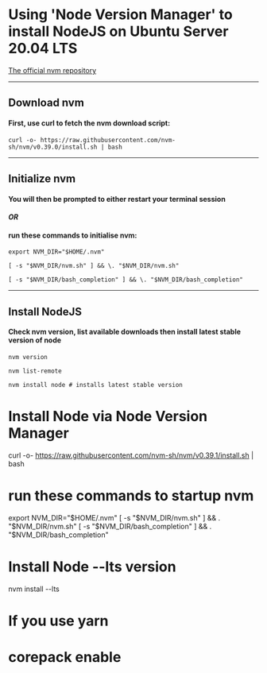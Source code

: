 # Using 'Node Version Manager' to install NodeJS on Ubuntu Server 20.04 LTS

[The official nvm repository](https://github.com/nvm-sh/nvm#installing-and-updating)

__________________________
## Download nvm
#### First, use curl to fetch the nvm download script:

```
curl -o- https://raw.githubusercontent.com/nvm-sh/nvm/v0.39.0/install.sh | bash
```

_________________________
## Initialize nvm
#### You will then be prompted to either restart your terminal session 
#### *OR* 
#### run these commands to initialise nvm:

```
export NVM_DIR="$HOME/.nvm"
```

```
[ -s "$NVM_DIR/nvm.sh" ] && \. "$NVM_DIR/nvm.sh"
```

```
[ -s "$NVM_DIR/bash_completion" ] && \. "$NVM_DIR/bash_completion"
```

________________________
## Install NodeJS
#### Check nvm version, list available downloads then install latest stable version of node

```
nvm version
```

```
nvm list-remote
```

```
nvm install node # installs latest stable version
```
# Install Node via Node Version Manager
curl -o- https://raw.githubusercontent.com/nvm-sh/nvm/v0.39.1/install.sh | bash
# run these commands to startup nvm
export NVM_DIR="$HOME/.nvm" 
[ -s "$NVM_DIR/nvm.sh" ] && \. "$NVM_DIR/nvm.sh"
[ -s "$NVM_DIR/bash_completion" ] && \. "$NVM_DIR/bash_completion"
# Install Node --lts version
nvm install --lts
# If you use yarn
# corepack enable
